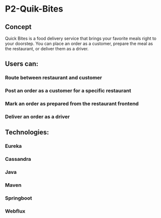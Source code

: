 # P2-Quik-Bites

## Concept
Quick Bites is a food delivery service that brings your favorite meals right to your doorstep.
You can place an order as a customer, prepare the meal as the restaurant, or deliver them as a driver.

## Users can:

### Route between restaurant and customer
### Post an order as a customer for a specific restaurant
### Mark an order as prepared from the restaurant frontend
### Deliver an order as a driver


## Technologies:
### Eureka
### Cassandra
### Java
### Maven
### Springboot
### Webflux

